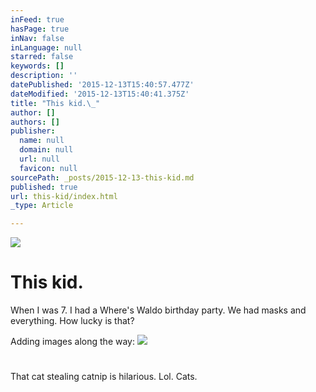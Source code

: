 ```yaml
---
inFeed: true
hasPage: true
inNav: false
inLanguage: null
starred: false
keywords: []
description: ''
datePublished: '2015-12-13T15:40:57.477Z'
dateModified: '2015-12-13T15:40:41.375Z'
title: "This kid.\_"
author: []
authors: []
publisher:
  name: null
  domain: null
  url: null
  favicon: null
sourcePath: _posts/2015-12-13-this-kid.md
published: true
url: this-kid/index.html
_type: Article

---
```

![](https://the-grid-user-content.s3-us-west-2.amazonaws.com/e93ec98c-3c7c-4cc5-b5f9-0e626b330611.gif)

# This kid. 

When I was 7\. I had a Where's Waldo birthday party. We had masks and everything. How lucky is that?

Adding images along the way: ![](https://the-grid-user-content.s3-us-west-2.amazonaws.com/3784cd3e-0b86-4d85-a265-d96077936551.gif)

# 

That cat stealing catnip is hilarious. Lol. Cats.